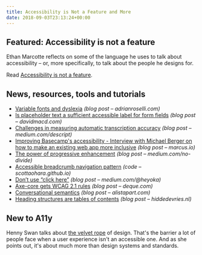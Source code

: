 ```yaml
---
title: Accessibility is Not a Feature and More
date: 2018-09-03T23:13:24+00:00
---
```


## Featured: Accessibility is not a feature

Ethan Marcotte reflects on some of the language he uses to talk about accessibility – or, more specifically, to talk about the people he designs for.

Read [Accessibility is not a feature](https://ethanmarcotte.com/wrote/accessibility-is-not-a-feature/).

## News, resources, tools and tutorials

* [Variable fonts and dyslexia](http://adrianroselli.com/2018/08/variable-fonts-and-dyslexia.html) _(blog post – adrianroselli.com)_
* [Is placeholder text a sufficient accessible label for form fields](http://davidmacd.com/blog/is-placeholder-accessible-label.html) _(blog post – davidmacd.com)_
* [Challenges in measuring automatic transcription accuracy](https://medium.com/descript/challenges-in-measuring-automatic-transcription-accuracy-f322bf5994f) _(blog post – medium.com/descript)_
* [Improving Basecamp's accessibility - Interview with Michael Berger on how to make an existing web app more inclusive](https://marcus.io/blog/interview-with-michael-berger-of-basecamp) _(blog post – marcus.io)_
* [The power of progressive enhancement](https://medium.com/no-divide/the-power-of-progressive-enhancement-98738766b009) _(blog post – medium.com/no-divide)_
* [Accessible breadcrumb navigation pattern](https://scottaohara.github.io/a11y_breadcrumbs/) _(code – scottaohara.github.io)_
* [Don’t use “click here”](https://medium.com/@heyoka/dont-use-click-here-f32f445d1021) _(blog post – medium.com/@heyoka)_
* [Axe-core gets WCAG 2.1 rules](https://www.deque.com/blog/axe-core-gets-wcag-2-1-rules/) _(blog post – deque.com)_
* [Conversational semantics](https://alistapart.com/article/conversational-semantics) _(blog post – alistapart.com)_
* [Heading structures are tables of contents](https://hiddedevries.nl/en/blog/2018-09-01-heading-structures-are-tables-of-contents) _(blog post – hiddedevries.nl)_

## New to A11y

Henny Swan talks about [the velvet rope](https://www.youtube.com/watch?v=rZExvZEjvtk) of design. That's the barrier a lot of people face when a user experience isn't an accessible one. And as she points out, it's about much more than design systems and standards.